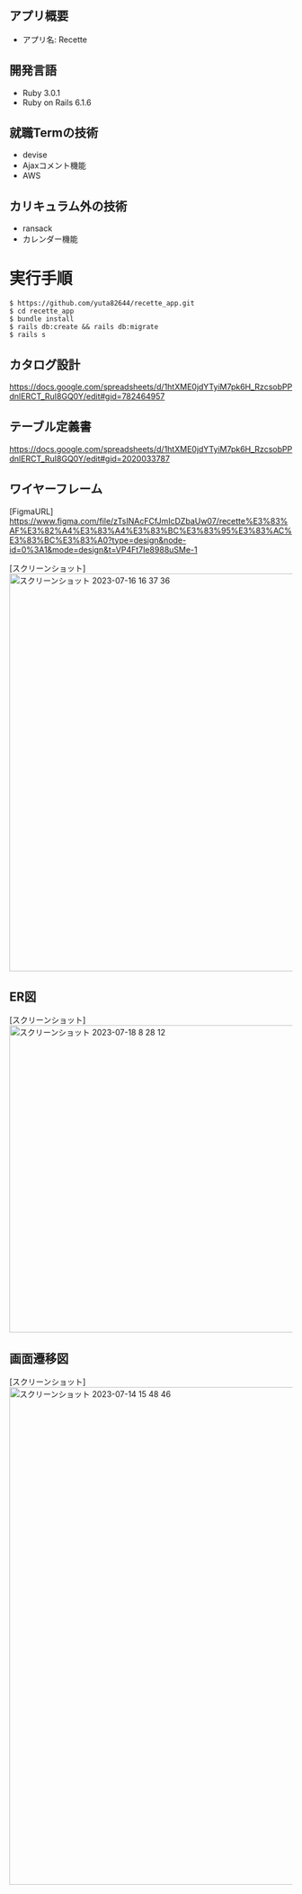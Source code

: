 
## アプリ概要
- アプリ名: Recette

## 開発言語
- Ruby 3.0.1
- Ruby on Rails 6.1.6

## 就職Termの技術
- devise
- Ajaxコメント機能
- AWS

## カリキュラム外の技術
- ransack
- カレンダー機能

# 実行手順

```
$ https://github.com/yuta82644/recette_app.git
$ cd recette_app
$ bundle install
$ rails db:create && rails db:migrate
$ rails s

```

## カタログ設計

https://docs.google.com/spreadsheets/d/1htXME0jdYTyiM7pk6H_RzcsobPPdnlERCT_RuI8GQ0Y/edit#gid=782464957
## テーブル定義書

https://docs.google.com/spreadsheets/d/1htXME0jdYTyiM7pk6H_RzcsobPPdnlERCT_RuI8GQ0Y/edit#gid=2020033787

## ワイヤーフレーム

[FigmaURL]
https://www.figma.com/file/zTsINAcFCfJmIcDZbaUw07/recette%E3%83%AF%E3%82%A4%E3%83%A4%E3%83%BC%E3%83%95%E3%83%AC%E3%83%BC%E3%83%A0?type=design&node-id=0%3A1&mode=design&t=VP4Ft7Ie8988uSMe-1

[スクリーンショット]
<img width="708" alt="スクリーンショット 2023-07-16 16 37 36" src="https://github.com/yuta82644/recette_app/assets/130124114/b99f4644-31f9-416c-adc5-e484440143fb">

## ER図
[スクリーンショット]
<img width="547" alt="スクリーンショット 2023-07-18 8 28 12" src="https://github.com/yuta82644/recette_app/assets/130124114/d1c471b5-e8e8-4f7e-bc39-49e86095d72f">

## 画面遷移図

[スクリーンショット]
<img width="886" alt="スクリーンショット 2023-07-14 15 48 46" src="https://github.com/yuta82644/recette_app/assets/130124114/d1a42cc4-2a6e-43e8-943a-fb7e9470e6ad">
